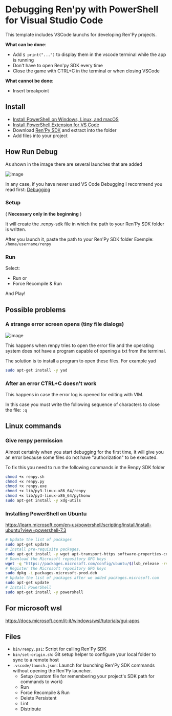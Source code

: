 # Debugging Ren'py with PowerShell for Visual Studio Code

This template includes VSCode launchs for developing Ren'Py projects.

**What can be done**:
* Add `$ print("...")` to display them in the vscode terminal while the app is running
* Don't have to open Ren'py SDK every time
* Close the game with CTRL+C in the terminal or when closing VSCode

**What cannot be done**:
* Insert breakpoint

## Install
* [Install PowerShell on Windows, Linux, and macOS](https://learn.microsoft.com/en-us/powershell/scripting/install/installing-powershell?view=powershell-7.4)
* [Install PowerShell Extension for VS Code](https://marketplace.visualstudio.com/items?itemName=ms-vscode.PowerShell)
* Download [Ren'Py SDK](https://www.renpy.org/) and extract into the folder
* Add files into your project

## How Run Debug
As shown in the image there are several launches that are added


![image](https://user-images.githubusercontent.com/67595890/179401467-c8abbc9b-8970-4bad-af86-2b5b31c173a4.png)


In any case, if you have never used VS Code Debugging I recommend you read first: [Debugging](https://code.visualstudio.com/docs/editor/debugging)

### Setup

( **Necessary only in the beginning** )

It will create the .renpy-sdk file in which the path to your Ren'Py SDK folder is written.

After you launch it, paste the path to your Ren'Py SDK folder
Exemple: `/home/username/renpy`

### Run

Select:

- Run or
- Force Recompile & Run

And Play!


## Possible problems

### A strange error screen opens (tiny file dialogs)

![image](https://user-images.githubusercontent.com/67595890/181924847-19e28398-259a-4ca0-831a-da72410e4612.png)

This happens when renpy tries to open the error file and the operating system does not have a program capable of opening a txt from the terminal.

The solution is to install a program to open these files. For example yad

```bash
sudo apt-get install -y yad

```

### After an error CTRL+C doesn't work

This happens in case the error log is opened for editing with VIM.


In this case you must write the following sequence of characters to close the file: `:q`


## Linux commands

### Give renpy permission

Almost certainly when you start debugging for the first time, it will give you an error because some files do not have "authorization" to be executed.

To fix this you need to run the following commands in the Renpy SDK folder

```bash
chmod +x renpy.sh
chmod +x renpy.py
chmod +x renpy.exe
chmod +x lib/py3-linux-x86_64/renpy
chmod +x lib/py3-linux-x86_64/pythonw
sudo apt-get install -y xdg-utils

```

### Installing PowerShell on Ubuntu
https://learn.microsoft.com/en-us/powershell/scripting/install/install-ubuntu?view=powershell-7.3
```bash
# Update the list of packages
sudo apt-get update
# Install pre-requisite packages.
sudo apt-get install -y wget apt-transport-https software-properties-common
# Download the Microsoft repository GPG keys
wget -q "https://packages.microsoft.com/config/ubuntu/$(lsb_release -rs)/packages-microsoft-prod.deb"
# Register the Microsoft repository GPG keys
sudo dpkg -i packages-microsoft-prod.deb
# Update the list of packages after we added packages.microsoft.com
sudo apt-get update
# Install PowerShell
sudo apt-get install -y powershell
```

## For microsoft wsl
https://docs.microsoft.com/it-it/windows/wsl/tutorials/gui-apps



## Files

- `bin/renpy.ps1`: Script for calling Ren'Py SDK
- `bin/set-origin.sh`: Git setup helper to configure your local folder to sync to a remote host
- `.vscode/launch.json`: Launch for launching Ren'Py SDK commands without opening the Ren'Py launcher.
  - Setup (custom file for remembering your project's SDK path for commands to work)
  - Run
  - Force Recompile & Run
  - Delete Persistent
  - Lint
  - Distribute
